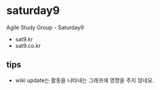 # saturday9
Agile Study Group - Saturday9
- sat9.kr
- sat9.co.kr

## tips

- wiki update는 활동을 나타내는 그래프에 영향을 주지 않네요.
